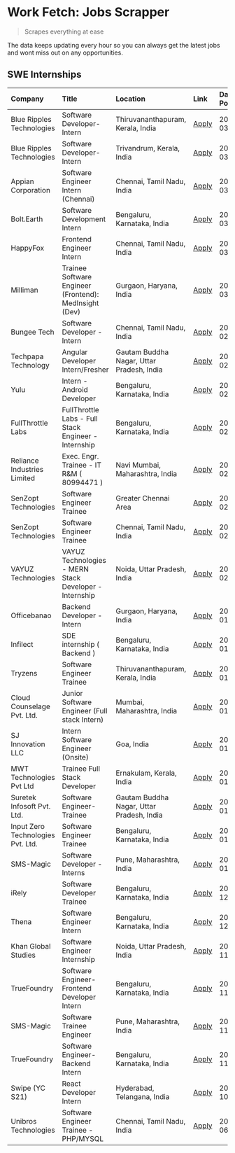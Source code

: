 # Work Fetch: Jobs Scrapper
> Scrapes everything at ease

The data keeps updating every hour so you can always get the latest jobs and wont miss out on any opportunities.

## SWE Internships
<!--START_SECTION:workfetch-->
| Company                           | Title                                                  | Location                                  | Link                                                                                                                                                                                                                                                                         | Date Posted   |
|:----------------------------------|:-------------------------------------------------------|:------------------------------------------|:-----------------------------------------------------------------------------------------------------------------------------------------------------------------------------------------------------------------------------------------------------------------------------|:--------------|
| Blue Ripples Technologies         | Software Developer- Intern                             | Thiruvananthapuram, Kerala, India         | [Apply](https://in.linkedin.com/jobs/view/software-developer-intern-at-blue-ripples-technologies-3850505983?position=26&pageNum=0&refId=Ekw2Qc7bzr6Z1IXjP%2FxKXQ%3D%3D&trackingId=f4J7t1ABIOgy7UgPbzBDww%3D%3D&trk=public_jobs_jserp-result_search-card)                     | 2024-03-09    |
| Blue Ripples Technologies         | Software Developer- Intern                             | Trivandrum, Kerala, India                 | [Apply](https://in.linkedin.com/jobs/view/software-developer-intern-at-blue-ripples-technologies-3850694934?position=19&pageNum=0&refId=Ekw2Qc7bzr6Z1IXjP%2FxKXQ%3D%3D&trackingId=mK4wOM8PPpV1UFkZOyfO3A%3D%3D&trk=public_jobs_jserp-result_search-card)                     | 2024-03-08    |
| Appian Corporation                | Software Engineer Intern (Chennai)                     | Chennai, Tamil Nadu, India                | [Apply](https://in.linkedin.com/jobs/view/software-engineer-intern-chennai-at-appian-corporation-3848335036?position=29&pageNum=0&refId=Ekw2Qc7bzr6Z1IXjP%2FxKXQ%3D%3D&trackingId=%2BIhnqNw%2BoVb46fQGHsbwUw%3D%3D&trk=public_jobs_jserp-result_search-card)                 | 2024-03-07    |
| Bolt.Earth                        | Software Development Intern                            | Bengaluru, Karnataka, India               | [Apply](https://in.linkedin.com/jobs/view/software-development-intern-at-bolt-earth-3849437038?position=33&pageNum=0&refId=Ekw2Qc7bzr6Z1IXjP%2FxKXQ%3D%3D&trackingId=vMeKKINlQXtnq3VIcX%2F%2FSg%3D%3D&trk=public_jobs_jserp-result_search-card)                              | 2024-03-07    |
| HappyFox                          | Frontend Engineer Intern                               | Chennai, Tamil Nadu, India                | [Apply](https://in.linkedin.com/jobs/view/frontend-engineer-intern-at-happyfox-3848357951?position=45&pageNum=0&refId=Ekw2Qc7bzr6Z1IXjP%2FxKXQ%3D%3D&trackingId=7bekQNyw70hdQKQspCs81w%3D%3D&trk=public_jobs_jserp-result_search-card)                                       | 2024-03-07    |
| Milliman                          | Trainee Software Engineer (Frontend): MedInsight (Dev) | Gurgaon, Haryana, India                   | [Apply](https://in.linkedin.com/jobs/view/trainee-software-engineer-frontend-medinsight-dev-at-milliman-3792874280?position=5&pageNum=0&refId=Ekw2Qc7bzr6Z1IXjP%2FxKXQ%3D%3D&trackingId=4IFXfmenongs68JE9JqT%2Bw%3D%3D&trk=public_jobs_jserp-result_search-card)             | 2024-03-01    |
| Bungee Tech                       | Software Developer - Intern                            | Chennai, Tamil Nadu, India                | [Apply](https://in.linkedin.com/jobs/view/software-developer-intern-at-bungee-tech-3842220746?position=46&pageNum=0&refId=Ekw2Qc7bzr6Z1IXjP%2FxKXQ%3D%3D&trackingId=vZI2jVsPuRTMHvBEdZCL7g%3D%3D&trk=public_jobs_jserp-result_search-card)                                   | 2024-02-28    |
| Techpapa Technology               | Angular Developer Intern/Fresher                       | Gautam Buddha Nagar, Uttar Pradesh, India | [Apply](https://in.linkedin.com/jobs/view/angular-developer-intern-fresher-at-techpapa-technology-3834305862?position=54&pageNum=0&refId=Ekw2Qc7bzr6Z1IXjP%2FxKXQ%3D%3D&trackingId=TXj4rjbnAYE0MpRrSJhstg%3D%3D&trk=public_jobs_jserp-result_search-card)                    | 2024-02-20    |
| Yulu                              | Intern - Android Developer                             | Bengaluru, Karnataka, India               | [Apply](https://in.linkedin.com/jobs/view/intern-android-developer-at-yulu-3834459982?position=48&pageNum=0&refId=Ekw2Qc7bzr6Z1IXjP%2FxKXQ%3D%3D&trackingId=xZnqBOxBbHJ9NtFA42BPXw%3D%3D&trk=public_jobs_jserp-result_search-card)                                           | 2024-02-19    |
| FullThrottle Labs                 | FullThrottle Labs - Full Stack Engineer - Internship   | Bengaluru, Karnataka, India               | [Apply](https://in.linkedin.com/jobs/view/fullthrottle-labs-full-stack-engineer-internship-at-fullthrottle-labs-3829636016?position=53&pageNum=0&refId=Ekw2Qc7bzr6Z1IXjP%2FxKXQ%3D%3D&trackingId=g47jsmR6yT3GZ3OcbSfHQA%3D%3D&trk=public_jobs_jserp-result_search-card)      | 2024-02-17    |
| Reliance Industries Limited       | Exec. Engr. Trainee - IT R&M ( 80994471 )              | Navi Mumbai, Maharashtra, India           | [Apply](https://in.linkedin.com/jobs/view/exec-engr-trainee-it-r-m-80994471-at-reliance-industries-limited-3850269171?position=27&pageNum=0&refId=Ekw2Qc7bzr6Z1IXjP%2FxKXQ%3D%3D&trackingId=bc%2Bg8K%2BkpY1iOaGCRQb8Mg%3D%3D&trk=public_jobs_jserp-result_search-card)       | 2024-02-12    |
| SenZopt Technologies              | Software Engineer Trainee                              | Greater Chennai Area                      | [Apply](https://in.linkedin.com/jobs/view/software-engineer-trainee-at-senzopt-technologies-3827688781?position=31&pageNum=0&refId=Ekw2Qc7bzr6Z1IXjP%2FxKXQ%3D%3D&trackingId=Bx%2BmIm%2BS1tjfMpJ83K8vsQ%3D%3D&trk=public_jobs_jserp-result_search-card)                      | 2024-02-12    |
| SenZopt Technologies              | Software Engineer Trainee                              | Chennai, Tamil Nadu, India                | [Apply](https://in.linkedin.com/jobs/view/software-engineer-trainee-at-senzopt-technologies-3827686880?position=43&pageNum=0&refId=Ekw2Qc7bzr6Z1IXjP%2FxKXQ%3D%3D&trackingId=Pt%2FLoAJrgL6hKX21RLwUJA%3D%3D&trk=public_jobs_jserp-result_search-card)                        | 2024-02-12    |
| VAYUZ Technologies                | VAYUZ Technologies - MERN Stack Developer - Internship | Noida, Uttar Pradesh, India               | [Apply](https://in.linkedin.com/jobs/view/vayuz-technologies-mern-stack-developer-internship-at-vayuz-technologies-3822619356?position=59&pageNum=0&refId=Ekw2Qc7bzr6Z1IXjP%2FxKXQ%3D%3D&trackingId=6CmYN1m1LYQfrSEgIoJL8g%3D%3D&trk=public_jobs_jserp-result_search-card)   | 2024-02-10    |
| Officebanao                       | Backend Developer - Intern                             | Gurgaon, Haryana, India                   | [Apply](https://in.linkedin.com/jobs/view/backend-developer-intern-at-officebanao-3814263731?position=21&pageNum=0&refId=Ekw2Qc7bzr6Z1IXjP%2FxKXQ%3D%3D&trackingId=EmO3%2Fuv9trOlT1LvV1N7dw%3D%3D&trk=public_jobs_jserp-result_search-card)                                  | 2024-01-31    |
| Infilect                          | SDE internship ( Backend )                             | Bengaluru, Karnataka, India               | [Apply](https://in.linkedin.com/jobs/view/sde-internship-backend-at-infilect-3815120558?position=23&pageNum=0&refId=Ekw2Qc7bzr6Z1IXjP%2FxKXQ%3D%3D&trackingId=d6N5VhFll5DkJlUPqgG2Zw%3D%3D&trk=public_jobs_jserp-result_search-card)                                         | 2024-01-25    |
| Tryzens                           | Software Engineer Trainee                              | Thiruvananthapuram, Kerala, India         | [Apply](https://in.linkedin.com/jobs/view/software-engineer-trainee-at-tryzens-3809363491?position=35&pageNum=0&refId=Ekw2Qc7bzr6Z1IXjP%2FxKXQ%3D%3D&trackingId=R24GSNUPAeCJAVk1oKw6pw%3D%3D&trk=public_jobs_jserp-result_search-card)                                       | 2024-01-18    |
| Cloud Counselage Pvt. Ltd.        | Junior Software Engineer (Full stack Intern)           | Mumbai, Maharashtra, India                | [Apply](https://in.linkedin.com/jobs/view/junior-software-engineer-full-stack-intern-at-cloud-counselage-pvt-ltd-3803132814?position=22&pageNum=0&refId=Ekw2Qc7bzr6Z1IXjP%2FxKXQ%3D%3D&trackingId=%2B5xPlXg4T99HHLhvGcTe%2BA%3D%3D&trk=public_jobs_jserp-result_search-card) | 2024-01-11    |
| SJ Innovation LLC                 | Intern Software Engineer (Onsite)                      | Goa, India                                | [Apply](https://in.linkedin.com/jobs/view/intern-software-engineer-onsite-at-sj-innovation-llc-3799959011?position=39&pageNum=0&refId=Ekw2Qc7bzr6Z1IXjP%2FxKXQ%3D%3D&trackingId=U6X8WsnbEyG1Stchvs5hpw%3D%3D&trk=public_jobs_jserp-result_search-card)                       | 2024-01-11    |
| MWT Technologies Pvt Ltd          | Trainee Full Stack Developer                           | Ernakulam, Kerala, India                  | [Apply](https://in.linkedin.com/jobs/view/trainee-full-stack-developer-at-mwt-technologies-pvt-ltd-3800921715?position=6&pageNum=0&refId=Ekw2Qc7bzr6Z1IXjP%2FxKXQ%3D%3D&trackingId=yqMocyBk6qXW2ZAREUIHPA%3D%3D&trk=public_jobs_jserp-result_search-card)                    | 2024-01-09    |
| Suretek Infosoft Pvt. Ltd.        | Software Engineer-Trainee                              | Gautam Buddha Nagar, Uttar Pradesh, India | [Apply](https://in.linkedin.com/jobs/view/software-engineer-trainee-at-suretek-infosoft-pvt-ltd-3800934643?position=17&pageNum=0&refId=Ekw2Qc7bzr6Z1IXjP%2FxKXQ%3D%3D&trackingId=iKJpL%2BMfbY%2B8RShZqP%2BHgA%3D%3D&trk=public_jobs_jserp-result_search-card)                | 2024-01-09    |
| Input Zero Technologies Pvt. Ltd. | Software Engineer Trainee                              | Bengaluru, Karnataka, India               | [Apply](https://in.linkedin.com/jobs/view/software-engineer-trainee-at-input-zero-technologies-pvt-ltd-3800927643?position=30&pageNum=0&refId=Ekw2Qc7bzr6Z1IXjP%2FxKXQ%3D%3D&trackingId=X8YHsfuX1JXux9TSVrOtWg%3D%3D&trk=public_jobs_jserp-result_search-card)               | 2024-01-09    |
| SMS-Magic                         | Software Developer -Interns                            | Pune, Maharashtra, India                  | [Apply](https://in.linkedin.com/jobs/view/software-developer-interns-at-sms-magic-3799485343?position=32&pageNum=0&refId=Ekw2Qc7bzr6Z1IXjP%2FxKXQ%3D%3D&trackingId=2abWf3eKO0wThhGSeWO1YA%3D%3D&trk=public_jobs_jserp-result_search-card)                                    | 2024-01-05    |
| iRely                             | Software Developer Trainee                             | Bengaluru, Karnataka, India               | [Apply](https://in.linkedin.com/jobs/view/software-developer-trainee-at-irely-3801577534?position=10&pageNum=0&refId=Ekw2Qc7bzr6Z1IXjP%2FxKXQ%3D%3D&trackingId=EWU0MkeWMovXwwQ0A1g5Sw%3D%3D&trk=public_jobs_jserp-result_search-card)                                        | 2023-12-22    |
| Thena                             | Software Engineer Intern                               | Bengaluru, Karnataka, India               | [Apply](https://in.linkedin.com/jobs/view/software-engineer-intern-at-thena-3778731751?position=13&pageNum=0&refId=Ekw2Qc7bzr6Z1IXjP%2FxKXQ%3D%3D&trackingId=XgxqJgFafkFd7cJup1sORQ%3D%3D&trk=public_jobs_jserp-result_search-card)                                          | 2023-12-05    |
| Khan Global Studies               | Software Engineer Internship                           | Noida, Uttar Pradesh, India               | [Apply](https://in.linkedin.com/jobs/view/software-engineer-internship-at-khan-global-studies-3766942197?position=49&pageNum=0&refId=Ekw2Qc7bzr6Z1IXjP%2FxKXQ%3D%3D&trackingId=Uv0KRRv0berWAg65P6e7uQ%3D%3D&trk=public_jobs_jserp-result_search-card)                        | 2023-11-27    |
| TrueFoundry                       | Software Engineer- Frontend Developer Intern           | Bengaluru, Karnataka, India               | [Apply](https://in.linkedin.com/jobs/view/software-engineer-frontend-developer-intern-at-truefoundry-3790095058?position=12&pageNum=0&refId=Ekw2Qc7bzr6Z1IXjP%2FxKXQ%3D%3D&trackingId=zTFRqjdbnCwsTHd3E5%2FXUA%3D%3D&trk=public_jobs_jserp-result_search-card)               | 2023-11-24    |
| SMS-Magic                         | Software Trainee Engineer                              | Pune, Maharashtra, India                  | [Apply](https://in.linkedin.com/jobs/view/software-trainee-engineer-at-sms-magic-3761409781?position=25&pageNum=0&refId=Ekw2Qc7bzr6Z1IXjP%2FxKXQ%3D%3D&trackingId=5SuHFQKMW5p2Hb%2BncUNL1A%3D%3D&trk=public_jobs_jserp-result_search-card)                                   | 2023-11-16    |
| TrueFoundry                       | Software Engineer-Backend Intern                       | Bengaluru, Karnataka, India               | [Apply](https://in.linkedin.com/jobs/view/software-engineer-backend-intern-at-truefoundry-3779508170?position=28&pageNum=0&refId=Ekw2Qc7bzr6Z1IXjP%2FxKXQ%3D%3D&trackingId=aZVpgnXzw5luuv4fHB08xg%3D%3D&trk=public_jobs_jserp-result_search-card)                            | 2023-11-10    |
| Swipe (YC S21)                    | React Developer Intern                                 | Hyderabad, Telangana, India               | [Apply](https://in.linkedin.com/jobs/view/react-developer-intern-at-swipe-yc-s21-3737600089?position=14&pageNum=0&refId=Ekw2Qc7bzr6Z1IXjP%2FxKXQ%3D%3D&trackingId=i2krXw5uqUpyLcwmJXA0sg%3D%3D&trk=public_jobs_jserp-result_search-card)                                     | 2023-10-13    |
| Unibros Technologies              | Software Engineer Trainee - PHP/MYSQL                  | Chennai, Tamil Nadu, India                | [Apply](https://in.linkedin.com/jobs/view/software-engineer-trainee-php-mysql-at-unibros-technologies-3656599241?position=34&pageNum=0&refId=Ekw2Qc7bzr6Z1IXjP%2FxKXQ%3D%3D&trackingId=eTnrm2JsEwLFLuyukpYh5Q%3D%3D&trk=public_jobs_jserp-result_search-card)                | 2023-06-12    |
<!--END_SECTION:workfetch-->
